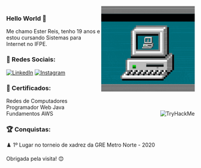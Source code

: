 
<img align="right" height="250" src="gifprofile.gif" alt="Profile GIF" />

###

<h3 align="left">Hello World 👋</h3>
<p align="left">Me chamo Ester Reis, tenho 19 anos e estou cursando Sistemas para Internet no IFPE.</p>


### 🤳 Redes Sociais:
[<img src="https://img.shields.io/badge/LinkedIn-0077B5?style=for-the-badge&logo=linkedin&logoColor=white" alt="LinkedIn"/>](https://www.linkedin.com/in/estervitoriareis/)
[<img src="https://img.shields.io/badge/Instagram-E4405F?style=for-the-badge&logo=instagram&logoColor=white" alt="Instagram"/>](https://www.instagram.com/_str4is?igsh=MWs4a3I3eGx6bWM0MA==)


### 📜 Certificados:
 Redes de Computadores<br>
 Programador Web Java<br>
 Fundamentos AWS
[<img align="right" src="https://tryhackme-badges.s3.amazonaws.com/str4is.png" alt="TryHackMe">](https://tryhackme.com/p/str4is)
### 🏆 Conquistas:
♟️ 1º Lugar no torneio de xadrez da GRE Metro Norte - 2020


<p align="left">Obrigada pela visita! 😊</p>
